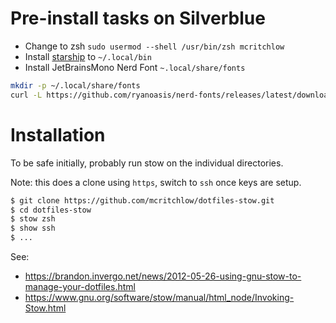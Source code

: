 # Pre-install tasks on Silverblue

- Change to zsh `sudo usermod --shell /usr/bin/zsh mcritchlow`
- Install [starship][starship] to `~/.local/bin`
- Install JetBrainsMono Nerd Font `~.local/share/fonts`

```sh
mkdir -p ~/.local/share/fonts
curl -L https://github.com/ryanoasis/nerd-fonts/releases/latest/download/JetBrainsMono.tar.xz | tar Jxf - -C ~/.local/share/fonts/
```

[starship]:https://starship.rs/faq/#how-do-i-install-starship-without-sudo

# Installation

To be safe initially, probably run stow on the individual directories.

Note: this does a clone using `https`, switch to `ssh` once keys are setup.

```sh
$ git clone https://github.com/mcritchlow/dotfiles-stow.git
$ cd dotfiles-stow
$ stow zsh
$ show ssh
$ ...
```

See:
- https://brandon.invergo.net/news/2012-05-26-using-gnu-stow-to-manage-your-dotfiles.html
- https://www.gnu.org/software/stow/manual/html_node/Invoking-Stow.html


